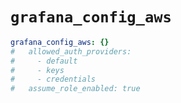 # `grafana_config_aws`

```yaml
grafana_config_aws: {}
#   allowed_auth_providers:
#     - default
#     - keys
#     - credentials
#   assume_role_enabled: true
```
